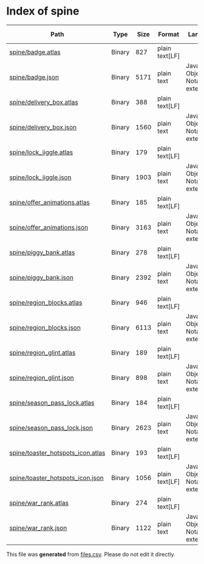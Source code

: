 # Index of spine

| Path | Type | Size | Format | Language | DiE Info | Notes | Hash |
| --- | --- | --- | --- | --- | --- | --- | --- |
| [spine/badge.atlas](./spine/badge.atlas) | Binary | 827 | plain text[LF] |  |  |  | 13d5c2230ff700468809bc4ef3857db861478f906f552974ad2cdc8ebe38217f |
| [spine/badge.json](./spine/badge.json) | Binary | 5171 | plain text | JavaScript Object Notation[by extension] |  |  | 8193f39601ceebbbffe4574b1179e32fb47c159e2ec9b238883af081aa2e40e5 |
| [spine/delivery_box.atlas](./spine/delivery_box.atlas) | Binary | 388 | plain text[LF] |  |  |  | d53bbd518744942127ae7daf7d22b704f06424cecb64fc5f7fb16244458b7c55 |
| [spine/delivery_box.json](./spine/delivery_box.json) | Binary | 1560 | plain text | JavaScript Object Notation[by extension] |  |  | 3f1032d4b217914e39d70fee80e69e4863bb946239a19a0feadda330aa35a0e6 |
| [spine/lock_jiggle.atlas](./spine/lock_jiggle.atlas) | Binary | 179 | plain text[LF] |  |  |  | a1329a990e83f7d8736839a6c850631ce397d66090b39e3302d9c0a63eea52f4 |
| [spine/lock_jiggle.json](./spine/lock_jiggle.json) | Binary | 1903 | plain text | JavaScript Object Notation[by extension] |  |  | 3fb295133cbf7cf6ffeb34299b1ee7a6750f193567a6a094f9631889f5acf958 |
| [spine/offer_animations.atlas](./spine/offer_animations.atlas) | Binary | 185 | plain text[LF] |  |  |  | b8766e5b8b68f8bd8dfd338957eb938ca808d7459e6dcae542f295b6a83260b6 |
| [spine/offer_animations.json](./spine/offer_animations.json) | Binary | 3163 | plain text | JavaScript Object Notation[by extension] |  |  | 32a93f53ad7e18cb29b76653537446ffa1e5dc565d680b617bb05a79c32791d2 |
| [spine/piggy_bank.atlas](./spine/piggy_bank.atlas) | Binary | 278 | plain text[LF] |  |  |  | 89cc5b4dbc5eb18d8444d127def4eb8e7034c747b9e570812334e044d0c2a283 |
| [spine/piggy_bank.json](./spine/piggy_bank.json) | Binary | 2392 | plain text | JavaScript Object Notation[by extension] |  |  | 075a9bffbf90c8e0b8d7ac4740d512934823f4ffc25dcb8973f254de684e5494 |
| [spine/region_blocks.atlas](./spine/region_blocks.atlas) | Binary | 946 | plain text[LF] |  |  |  | d1c99ca6c940be80b7e8d820e58991c7d4318e53fc57a17b4f4d52e87ed1ecf1 |
| [spine/region_blocks.json](./spine/region_blocks.json) | Binary | 6113 | plain text | JavaScript Object Notation[by extension] |  |  | d0e13da8b5b9c458a34128472bc6bc29882ba287d7d8816c4e02acbd23383985 |
| [spine/region_glint.atlas](./spine/region_glint.atlas) | Binary | 189 | plain text[LF] |  |  |  | 34cbdbe438715eb0874813593f44ccd5921c7af3522a3fe72404511436409f2e |
| [spine/region_glint.json](./spine/region_glint.json) | Binary | 898 | plain text | JavaScript Object Notation[by extension] |  |  | fa96249d2c3deb4e6c32ef95897a9adb08182f27bb29566c96dcdbcbff81d7c8 |
| [spine/season_pass_lock.atlas](./spine/season_pass_lock.atlas) | Binary | 184 | plain text[LF] |  |  |  | 2a74fba52aeaa9b7f3c15e15d42c8b971889c0a5c3047ec37de09f2b7abbcbef |
| [spine/season_pass_lock.json](./spine/season_pass_lock.json) | Binary | 2623 | plain text | JavaScript Object Notation[by extension] |  |  | 00241ccbcc322f906ab6c61423c3225a33e4638051b148b30bb51f5ec71521dd |
| [spine/toaster_hotspots_icon.atlas](./spine/toaster_hotspots_icon.atlas) | Binary | 193 | plain text[LF] |  |  |  | 7ae078b701e047749240bdb3db89e1717b4a78891939e8e6fb5d68adeb2c70d7 |
| [spine/toaster_hotspots_icon.json](./spine/toaster_hotspots_icon.json) | Binary | 1056 | plain text[LF] | JavaScript Object Notation[by extension] |  |  | 9ec66fdac397bf92ab231be061a375759b2b56513b474f924c375a00e35b85d6 |
| [spine/war_rank.atlas](./spine/war_rank.atlas) | Binary | 274 | plain text[LF] |  |  |  | 0ae440131f43ab3d74606c74ff3a44a08bead67321388a854c393fa363e613c9 |
| [spine/war_rank.json](./spine/war_rank.json) | Binary | 1122 | plain text | JavaScript Object Notation[by extension] |  |  | 11a9d4c592dc6008d3a239f551e29cbf481780ff5ecf9f69b2a2ab516c9e19dd |


This file was **generated** from [files.csv](../../../../../../../../../files.csv). Please do not edit it directly.
